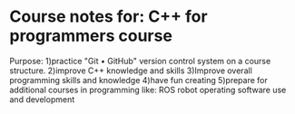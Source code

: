 # Course notes for: C++ for programmers course

Purpose:
1)practice "Git • GitHub" version control system on a course structure.
2)improve C++ knowledge and skills
3)Improve overall programming skills and knowledge
4)have fun creating
5)prepare for additional courses in programming like:
    ROS robot operating software use and development
    
